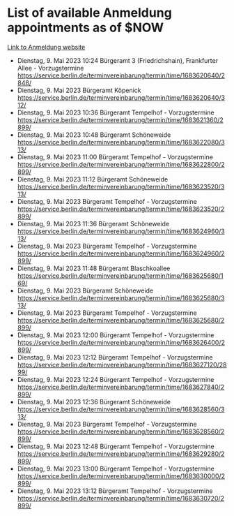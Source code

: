 # List of available Anmeldung appointments as of $NOW
[Link to Anmeldung website](https://service.berlin.de/terminvereinbarung/termin/tag.php?termin=1&anliegen[]=120686&dienstleisterlist=122210,122217,327316,122219,327312,122227,327314,122231,327346,122243,327348,122254,122252,329742,122260,329745,122262,329748,122271,327278,122273,327274,122277,327276,330436,122280,327294,122282,327290,122284,327292,122291,327270,122285,327266,122286,327264,122296,327268,150230,329760,122297,327286,122294,327284,122312,329763,122314,329775,122304,327330,122311,327334,122309,327332,317869,122281,327352,122279,329772,122283,122276,327324,122274,327326,122267,329766,122246,327318,122251,327320,122257,327322,122208,327298,122226,327300&herkunft=http%3A%2F%2Fservice.berlin.de%2Fdienstleistung%2F120686%2F)
- Dienstag, 9. Mai 2023 10:24 Bürgeramt 3 (Friedrichshain), Frankfurter Allee - Vorzugstermine https://service.berlin.de/terminvereinbarung/termin/time/1683620640/2848/
- Dienstag, 9. Mai 2023  Bürgeramt Köpenick https://service.berlin.de/terminvereinbarung/termin/time/1683620640/312/
- Dienstag, 9. Mai 2023 10:36 Bürgeramt Tempelhof - Vorzugstermine https://service.berlin.de/terminvereinbarung/termin/time/1683621360/2899/
- Dienstag, 9. Mai 2023 10:48 Bürgeramt Schöneweide https://service.berlin.de/terminvereinbarung/termin/time/1683622080/313/
- Dienstag, 9. Mai 2023 11:00 Bürgeramt Tempelhof - Vorzugstermine https://service.berlin.de/terminvereinbarung/termin/time/1683622800/2899/
- Dienstag, 9. Mai 2023 11:12 Bürgeramt Schöneweide https://service.berlin.de/terminvereinbarung/termin/time/1683623520/313/
- Dienstag, 9. Mai 2023  Bürgeramt Tempelhof - Vorzugstermine https://service.berlin.de/terminvereinbarung/termin/time/1683623520/2899/
- Dienstag, 9. Mai 2023 11:36 Bürgeramt Schöneweide https://service.berlin.de/terminvereinbarung/termin/time/1683624960/313/
- Dienstag, 9. Mai 2023  Bürgeramt Tempelhof - Vorzugstermine https://service.berlin.de/terminvereinbarung/termin/time/1683624960/2899/
- Dienstag, 9. Mai 2023 11:48 Bürgeramt Blaschkoallee https://service.berlin.de/terminvereinbarung/termin/time/1683625680/169/
- Dienstag, 9. Mai 2023  Bürgeramt Schöneweide https://service.berlin.de/terminvereinbarung/termin/time/1683625680/313/
- Dienstag, 9. Mai 2023  Bürgeramt Tempelhof - Vorzugstermine https://service.berlin.de/terminvereinbarung/termin/time/1683625680/2899/
- Dienstag, 9. Mai 2023 12:00 Bürgeramt Tempelhof - Vorzugstermine https://service.berlin.de/terminvereinbarung/termin/time/1683626400/2899/
- Dienstag, 9. Mai 2023 12:12 Bürgeramt Tempelhof - Vorzugstermine https://service.berlin.de/terminvereinbarung/termin/time/1683627120/2899/
- Dienstag, 9. Mai 2023 12:24 Bürgeramt Tempelhof - Vorzugstermine https://service.berlin.de/terminvereinbarung/termin/time/1683627840/2899/
- Dienstag, 9. Mai 2023 12:36 Bürgeramt Schöneweide https://service.berlin.de/terminvereinbarung/termin/time/1683628560/313/
- Dienstag, 9. Mai 2023  Bürgeramt Tempelhof - Vorzugstermine https://service.berlin.de/terminvereinbarung/termin/time/1683628560/2899/
- Dienstag, 9. Mai 2023 12:48 Bürgeramt Tempelhof - Vorzugstermine https://service.berlin.de/terminvereinbarung/termin/time/1683629280/2899/
- Dienstag, 9. Mai 2023 13:00 Bürgeramt Tempelhof - Vorzugstermine https://service.berlin.de/terminvereinbarung/termin/time/1683630000/2899/
- Dienstag, 9. Mai 2023 13:12 Bürgeramt Tempelhof - Vorzugstermine https://service.berlin.de/terminvereinbarung/termin/time/1683630720/2899/
